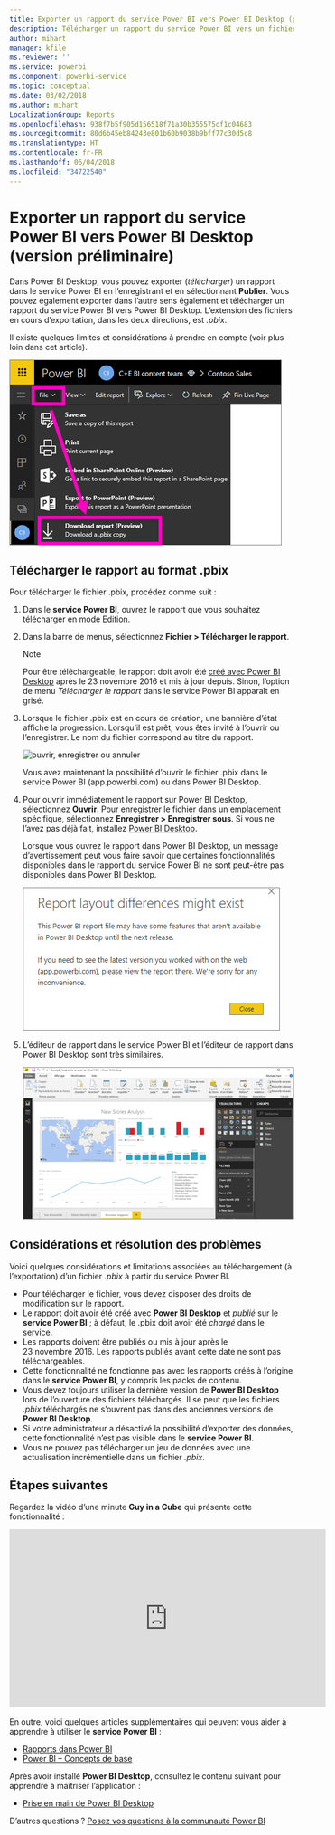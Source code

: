 ```yaml
---
title: Exporter un rapport du service Power BI vers Power BI Desktop (préversion)
description: Télécharger un rapport du service Power BI vers un fichier Power BI Desktop
author: mihart
manager: kfile
ms.reviewer: ''
ms.service: powerbi
ms.component: powerbi-service
ms.topic: conceptual
ms.date: 03/02/2018
ms.author: mihart
LocalizationGroup: Reports
ms.openlocfilehash: 938f7b5f905d156518f71a30b355575cf1c04683
ms.sourcegitcommit: 80d6b45eb84243e801b60b9038b9bff77c30d5c8
ms.translationtype: HT
ms.contentlocale: fr-FR
ms.lasthandoff: 06/04/2018
ms.locfileid: "34722540"
---
```

# <a name="export-a-report-from-power-bi-service-to-desktop-preview"></a>Exporter un rapport du service Power BI vers Power BI Desktop (version préliminaire)
Dans Power BI Desktop, vous pouvez exporter (*télécharger*) un rapport dans le service Power BI en l’enregistrant et en sélectionnant **Publier**. Vous pouvez également exporter dans l’autre sens également et télécharger un rapport du service Power BI vers Power BI Desktop. L’extension des fichiers en cours d’exportation, dans les deux directions, est *.pbix*.

Il existe quelques limites et considérations à prendre en compte (voir plus loin dans cet article).

![Liste déroulante de fichiers](media/service-export-to-pbix/power-bi-file-export.png)

## <a name="download-the-report-as-a-pbix"></a>Télécharger le rapport au format .pbix
Pour télécharger le fichier .pbix, procédez comme suit :

1. Dans le **service Power BI**, ouvrez le rapport que vous souhaitez télécharger en [mode Edition](service-reading-view-and-editing-view.md).
2. Dans la barre de menus, sélectionnez **Fichier > Télécharger le rapport**.
   
   > [!NOTE]
   > Pour être téléchargeable, le rapport doit avoir été [créé avec Power BI Desktop](guided-learning/publishingandsharing.yml?tutorial-step=2) après le 23 novembre 2016 et mis à jour depuis. Sinon, l’option de menu *Télécharger le rapport* dans le service Power BI apparaît en grisé.
   > 
   > 
3. Lorsque le fichier .pbix est en cours de création, une bannière d’état affiche la progression. Lorsqu’il est prêt, vous êtes invité à l’ouvrir ou l’enregistrer. Le nom du fichier correspond au titre du rapport.
   
    ![ouvrir, enregistrer ou annuler](media/service-export-to-pbix/power-bi-save-pbix.png)
   
    Vous avez maintenant la possibilité d’ouvrir le fichier .pbix dans le service Power BI (app.powerbi.com) ou dans Power BI Desktop.     
4. Pour ouvrir immédiatement le rapport sur Power BI Desktop, sélectionnez **Ouvrir**. Pour enregistrer le fichier dans un emplacement spécifique, sélectionnez **Enregistrer > Enregistrer sous**. Si vous ne l’avez pas déjà fait, installez [Power BI Desktop](desktop-get-the-desktop.md).
   
    Lorsque vous ouvrez le rapport dans Power BI Desktop, un message d’avertissement peut vous faire savoir que certaines fonctionnalités disponibles dans le rapport du service Power BI ne sont peut-être pas disponibles dans Power BI Desktop.
   
    ![boîte de dialogue d’avertissement](media/service-export-to-pbix/power-bi-export-to-pbix_2.png)

5. L’éditeur de rapport dans le service Power BI et l’éditeur de rapport dans Power BI Desktop sont très similaires.  
   
    ![éditeur de rapport Desktop](media/service-export-to-pbix/power-bi-desktop.png)

## <a name="considerations-and-troubleshooting"></a>Considérations et résolution des problèmes
Voici quelques considérations et limitations associées au téléchargement (à l’exportation) d’un fichier *.pbix* à partir du service Power BI.

* Pour télécharger le fichier, vous devez disposer des droits de modification sur le rapport.
* Le rapport doit avoir été créé avec **Power BI Desktop** et *publié* sur le **service Power BI** ; à défaut, le .pbix doit avoir été *chargé* dans le service.
* Les rapports doivent être publiés ou mis à jour après le 23 novembre 2016. Les rapports publiés avant cette date ne sont pas téléchargeables.
* Cette fonctionnalité ne fonctionne pas avec les rapports créés à l’origine dans le **service Power BI**, y compris les packs de contenu.
* Vous devez toujours utiliser la dernière version de **Power BI Desktop** lors de l’ouverture des fichiers téléchargés. Il se peut que les fichiers *.pbix* téléchargés ne s’ouvrent pas dans des anciennes versions de **Power BI Desktop**.
* Si votre administrateur a désactivé la possibilité d’exporter des données, cette fonctionnalité n’est pas visible dans le **service Power BI**.
* Vous ne pouvez pas télécharger un jeu de données avec une actualisation incrémentielle dans un fichier *.pbix*.

## <a name="next-steps"></a>Étapes suivantes
Regardez la vidéo d’une minute **Guy in a Cube** qui présente cette fonctionnalité :

<iframe width="560" height="315" src="https://www.youtube.com/embed/ymWqU5jiUl0" frameborder="0" allowfullscreen></iframe>

En outre, voici quelques articles supplémentaires qui peuvent vous aider à apprendre à utiliser le **service Power BI** :

* [Rapports dans Power BI](service-reports.md)
* [Power BI – Concepts de base](service-basic-concepts.md)

Après avoir installé **Power BI Desktop**, consultez le contenu suivant pour apprendre à maîtriser l’application :

* [Prise en main de Power BI Desktop](desktop-getting-started.md)

D’autres questions ? [Posez vos questions à la communauté Power BI](http://community.powerbi.com/)   

